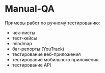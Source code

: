 # Manual-QA
Примеры работ по ручному тестированию:
* чек-листы
* тест-кейсы
* mindmap
* баг-репорты (YouTrack)
* тестирование веб-приложения
* тестирование мобильного приложения
* тестирование API
